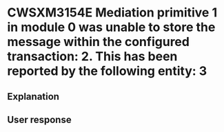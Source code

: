 # CWSXM3154E Mediation primitive 1 in module 0 was unable to store the message within the configured transaction: 2. This has been reported by the following entity: 3

## Explanation

## User response